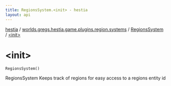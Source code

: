 ```yaml
---
title: RegionsSystem.<init> - hestia
layout: api
---
```


<div class='api-docs-breadcrumbs'><a href="../../index.html">hestia</a> / <a href="../index.html">worlds.gregs.hestia.game.plugins.region.systems</a> / <a href="index.html">RegionsSystem</a> / <a href="./-init-.html">&lt;init&gt;</a></div>

# &lt;init&gt;

<div class="signature"><code><span class="identifier">RegionsSystem</span><span class="symbol">(</span><span class="symbol">)</span></code></div>

RegionsSystem
Keeps track of regions for easy access to a regions entity id

